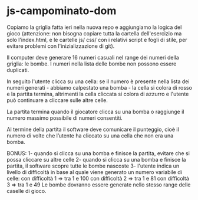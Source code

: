 # js-campominato-dom

Copiamo la griglia fatta ieri nella nuova repo e aggiungiamo la logica del gioco (attenzione: non bisogna copiare tutta la cartella dell'esercizio ma solo l'index.html, e le cartelle js/ css/ con i relativi script e fogli di stile, per evitare problemi con l'inizializzazione di git).

Il computer deve generare 16 numeri casuali nel range dei numeri della griglia: le bombe.
I numeri nella lista delle bombe non possono essere duplicati.

In seguito l'utente clicca su una cella: se il numero è presente nella lista dei numeri generati - abbiamo calpestato una bomba - la cella si colora di rosso e la partita termina, altrimenti la cella cliccata si colora di azzurro e l'utente può continuare a cliccare sulle altre celle.

La partita termina quando il giocatore clicca su una bomba o raggiunge il numero massimo possibile di numeri consentiti.

Al termine della partita il software deve comunicare il punteggio, cioè il numero di volte che l’utente ha cliccato su una cella che non era una bomba.

BONUS:
1- quando si clicca su una bomba e finisce la partita, evitare che si possa cliccare su altre celle
2- quando si clicca su una bomba e finisce la partita, il software scopre tutte le bombe nascoste
3- l'utente indica un livello di difficoltà in base al quale viene generato un numero variabile di celle:
con difficoltà 1 => tra 1 e 100
con difficoltà 2 => tra 1 e 81
con difficoltà 3 => tra 1 e 49
Le bombe dovranno essere generate nello stesso range delle caselle di gioco.
